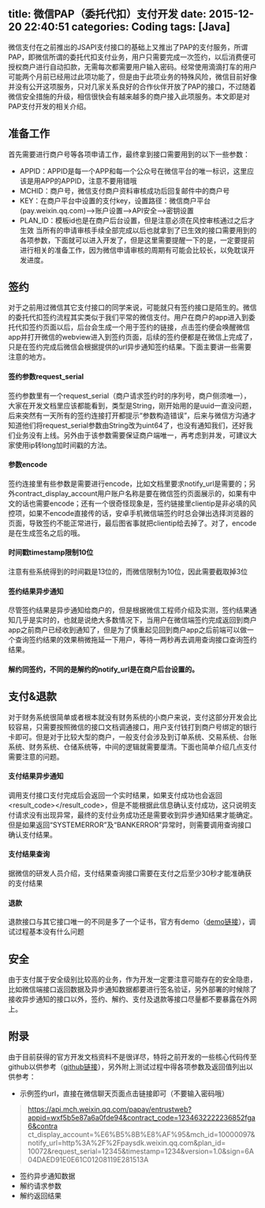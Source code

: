 title: 微信PAP（委托代扣）支付开发
date: 2015-12-20 22:40:51
categories: Coding
tags: [Java]
---
 
 微信支付在之前推出的JSAPI支付接口的基础上又推出了PAP的支付服务，所谓PAP，即微信所谓的委托代扣支付业务，用户只需要完成一次签约，以后消费便可授权商户进行自动扣款，无需每次都需要用户输入密码。经常使用滴滴打车的用户可能两个月前已经用过此项功能了，但是由于此项业务的特殊风险，微信目前好像并没有公开这项服务，只对几家关系良好的合作伙伴开放了PAP的接口，不过随着微信安全措施的升级，相信很快会有越来越多的商户接入此项服务。本文即是对PAP支付开发的相关介绍。<!-- more -->

## 准备工作
首先需要进行商户号等各项申请工作，最终拿到接口需要用到的以下一些参数：
- APPID：APPID是每一个APP和每一个公众号在微信平台的唯一标识，这里应该是用APP的APPID，注意不要用错哦
- MCHID：商户号，微信支付商户资料审核成功后回复邮件中的商户号
- KEY：在商户平台中设置的支付key，设置路径：微信商户平台(pay.weixin.qq.com)-->账户设置-->API安全-->密钥设置
- PLAN_ID：模板id也是在商户后台设置，但是注意必须在风控审核通过之后才生效
当所有的申请审核手续全部完成以后也就拿到了已生效的接口需要用到的各项参数，下面就可以进入开发了，但是这里需要提醒一下的是，一定要提前进行相关的准备工作，因为微信申请审核的周期有可能会比较长，以免耽误开发进度。

## 签约
对于之前用过微信其它支付接口的同学来说，可能就只有签约接口是陌生的。微信的委托代扣签约流程其实类似于我们平常的微信支付。用户在商户的app进入到委托代扣签约页面以后，后台会生成一个用于签约的链接，点击签约便会唤醒微信app并打开微信的webview进入到签约页面，后续的签约便都是在微信上完成了，只是在签约完成后微信会根据提供的url异步通知签约结果。下面主要讲一些需要注意的地方。

#### 签约参数request_serial 
签约参数里有一个request_serial（商户请求签约时的序列号，商户侧须唯一），大家在开发文档里应该都能看到，类型是String，刚开始用的是uuid一直没问题，后来突然有一天所有的签约连接打开都提示“参数构造错误”，后来与微信方沟通才知道他们将request_serial参数由String改为uint64了，也没有通知我们，还好我们业务没有上线。另外由于该参数需要保证商户端唯一，再考虑到并发，可建议大家使用ip转long加时间戳的方法。

#### 参数encode
签约连接里有些参数是需要进行encode，比如文档里要求notify_url是需要的；另外contract_display_account用户账户名称是要在微信签约页面展示的，如果有中文的话也需要encode；还有一个很奇怪现象是，签约链接里clientip是非必填的风控项，如果不encode直接传的话，安卓手机微信端签约时总会弹出选择浏览器的页面，导致签约不能正常进行，最后图省事就把clientip给去掉了。对了，encode是在生成签名之后的哦。

#### 时间戳timestamp限制10位
注意有些系统得到的时间戳是13位的，而微信限制为10位，因此需要截取掉3位

#### 签约结果异步通知
尽管签约结果是异步通知给商户的，但是根据微信工程师介绍及实测，签约结果通知几乎是实时的，也就是说绝大多数情况下，当用户在微信端签约完成返回到商户app之前商户已经收到通知了，但是为了慎重起见回到商户app之后前端可以做一个查询签约结果的效果稍微拖延一下用户，等待一两秒再去调用查询接口查询签约结果。
#### 解约同签约，不同的是解约的notify_url是在商户后台设置的。

## 支付&退款
对于财务系统很简单或者根本就没有财务系统的小商户来说，支付这部分开发会比较容易，只需要按照微信的接口文档调通接口，用户支付钱打到商户号绑定的银行卡即可。但是对于比较大型的商户，一般支付会涉及到订单系统、交易系统、台账系统、财务系统、仓储系统等，中间的逻辑就需要厘清。下面也简单介绍几点支付需要注意的问题。

#### 支付结果异步通知
调用支付接口支付完成后会返回一个实时结果，如果支付成功也会返回<result_code><![CDATA[SUCCESS]]></result_code>，但是不能根据此信息确认支付成功，这只说明支付请求没有出现异常，最终的支付业务成功还是需要收到异步通知结果才能确定。但是如果返回“SYSTEMERROR”及“BANKERROR”异常时，则需要调用查询接口确认支付结果。

#### 支付结果查询
据微信的研发人员介绍，支付结果查询接口需要在支付之后至少30秒才能准确获的支付结果

#### 退款
退款接口与其它接口唯一的不同是多了一个证书，官方有demo（[demo链接](https://pay.weixin.qq.com/wiki/doc/api/jsapi.php?chapter=4_3)），调试过程基本没有什么问题

## 安全
由于支付属于安全级别比较高的业务，作为开发一定要注意可能存在的安全隐患，比如微信端接口返回数据及异步通知数据都要进行签名验证，另外部署的时候除了接收异步通知的接口以外，签约、解约、支付及退款等接口尽量都不要暴露在外网上。

## 附录
由于目前获得的官方开发文档资料不是很详尽，特将之前开发的一些核心代码传至github以供参考（[github链接](https://github.com/jiwenxing/wechat-pap-pay)），另外附上测试过程中得各项参数及返回值列出以供参考：

- 示例签约url，直接在微信聊天页面点击链接即可（不要输入密码哦）
>https://api.mch.weixin.qq.com/papay/entrustweb?appid=wxf5b5e87a6a0fde94&contract_code=1234632222236852fga6&contra  
ct_display_account=%E6%B5%8B%E8%AF%95&mch_id=10000097&notify_url=http%3A%2F%2Fpaysdk.weixin.qq.com&plan_id=  
10072&request_serial=12345&timestamp=1234&version=1.0&sign=6A04DAED91E0E61C01208119E281513A

- 签约异步通知数据
- 解约请求参数
- 解约返回结果





